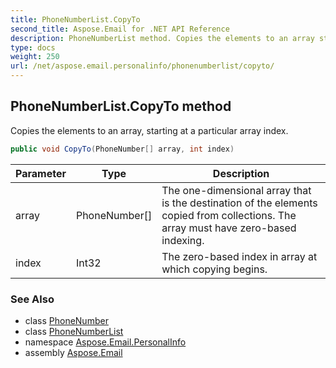 ```yaml
---
title: PhoneNumberList.CopyTo
second_title: Aspose.Email for .NET API Reference
description: PhoneNumberList method. Copies the elements to an array starting at a particular array index
type: docs
weight: 250
url: /net/aspose.email.personalinfo/phonenumberlist/copyto/
---
```

## PhoneNumberList.CopyTo method

Copies the elements to an array, starting at a particular array index.

```csharp
public void CopyTo(PhoneNumber[] array, int index)
```

| Parameter | Type | Description |
| --- | --- | --- |
| array | PhoneNumber[] | The one-dimensional array that is the destination of the elements copied from collections. The array must have zero-based indexing. |
| index | Int32 | The zero-based index in array at which copying begins. |

### See Also

* class [PhoneNumber](../../phonenumber/)
* class [PhoneNumberList](../)
* namespace [Aspose.Email.PersonalInfo](../../phonenumberlist/)
* assembly [Aspose.Email](../../../)


